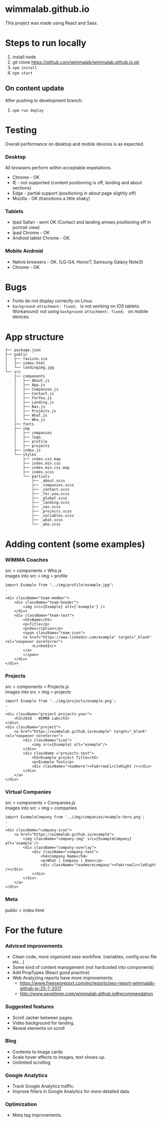 # wimmalab.github.io

This project was made using React and Sass.  

# Steps to run locally
1. install node
2. git clone https://github.com/wimmalab/wimmalab.github.io.git
3. ` npm install `
4. ` npm start `

## On content update
After pushing to development branch:
1. `npm run deploy `

# Testing

Overall performance on desktop and mobile devices is as expected.

### Desktop

All browsers perform within acceptable expetations.
* Chrome - OK 
* IE - not supported (content positioning is off, landing and about sections) 
* Edge - partial support (positioning in about page sligthly off) 
* Mozilla - OK (transitions a little shaky)

### Tablets

* Ipad Safari - semi OK (Contact and landing arrows positioning off in portrait view) 
* Ipad Chrome - OK
* Android tablet Chrome - OK.

### Mobile Android

* Native browsers - OK. (LG-G4, Honor7, Samsung Galaxy Note3) 
* Chrome - OK.

# Bugs
* Fonts do not display correctly on Linux.
* `background-attachment: fixed; ` is not working on IOS tablets. Workaround: not using `background-attachment: fixed; ` on mobile devices.

# App structure
```
├── package.json
├── public
│   ├── favicon.ico
│   ├── index.html
│   └── landingimg.jpg
└── src
    ├── components
    │   ├── About.js
    │   ├── App.js
    │   ├── Companies.js
    │   ├── Contact.js
    │   ├── ForYou.js
    │   ├── Landing.js
    │   ├── Nav.js
    │   ├── Projects.js
    │   ├── What.js
    │   └── Who.js
    ├── fonts
    ├── img
    │   ├── companies
    │   ├── logo
    │   ├── profile
    │   ├── projects
    ├── index.js
    └── styles
        ├── index.css.map
        ├── index.min.css
        ├── index.min.css.map
        ├── index.scss
        └── partials
            ├── _about.scss
            ├── _companies.scss
            ├── _contact.scss
            ├── _for-you.scss
            ├── _global.scss
            ├── _landing.scss
            ├── _nav.scss
            ├── _projects.scss
            ├── _variables.scss
            ├── _what.scss
            └── _who.scss

```

# Adding content (some examples)
### WIMMA Coaches
src > components > Who.js  
images into src > img > profile
```
import Example from "../img/profile/example.jpg";
.
.
<div className="team-member">
    <div className="team-header">
        <img src={Example} alt={'example'} />
    </div>
    <div className="team-text">
        <h5>Name</h5>
        <p>Title</p>
        <p>Description</p>
        <span className="team-icon">
        <a href="https://www.linkedin.com/example" target="_blank" rel="noopener noreferrer">
            <LinkedIn/>
        </a>
        </span>
    </div>
</div>
```

### Projects
src > components > Projects.js  
images into src > img > projects
```
import Example from '../img/projects/example.png';
.
.
<div className="project projects-year">
    <h3>2018 - WIMMA Lab</h3>
</div>
<div className="project">
    <a href="https://wimmalab.github.io/example" target="_blank" rel="noopener noreferrer">
        <div className="icon">
            <img src={Example} alt="example"/>
        </div>
        <div className ="projects-text">
            <h5>Example project Title</h5>
            <p>Example Text</p>
            <div className="readmore"><FaArrowCircleRight /></div>
        </div>
    </a>
</div>
```

### Virtual Companies
src > components > Companies.js  
images into src > img > companies
```
import ExampleCompany from '../img/companies/example-hero.png';
.
.
<div className="company-icon">
    <a href="https://wimmalab.github.io/example">
        <img className="company-img" src={ExampleCompany} alt='example'/>
        <div className="company-overlay">
            <div className="company-text">
                <h4>Company Name</h4>
                <p>What | Company | Does</p>
                <div className="readmorecompany"><FaArrowCircleRight /></div>
            </div>
        </div>
    </a>
</div>
```
### Meta
public > index.html

# For the future
### Adviced improvements
* Clean code, more organized sass workflow. (variables, config.scss file etc...) 
* Some kind of content management (not hardcoded into components) 
* Add PropTypes (React good practice)
* Web Analyzing reports have more improvements: 
    * https://www.freeseoreport.com/en/reports/seo-report-wimmalab-github-io-25-7-2017
    * http://www.seoptimer.com/wimmalab.github.io#recommendation
    
### Suggested features
* Scroll Jacker between pages. 
* Video background for landing. 
* Reveal elements on scroll

### Blog
* Contents to Image cards 
* Scale hover effects to images, text shows up. 
* Unlimited scrolling

### Google Analytics
* Track Google Analytics traffic. 
* Improve filters in Google Analytics for more detailed data.

### Optimization
* Meta tag improvements.
